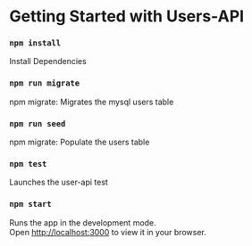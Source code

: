 # Getting Started with Users-API


### `npm install`

Install Dependencies

### `npm run migrate`

npm migrate: Migrates the mysql users table 

### `npm run seed`

npm migrate: Populate the users table
### `npm test`

Launches the user-api test 
### `npm start`

Runs the app in the development mode.\
Open [http://localhost:3000](http://localhost:3000) to view it in your browser.

